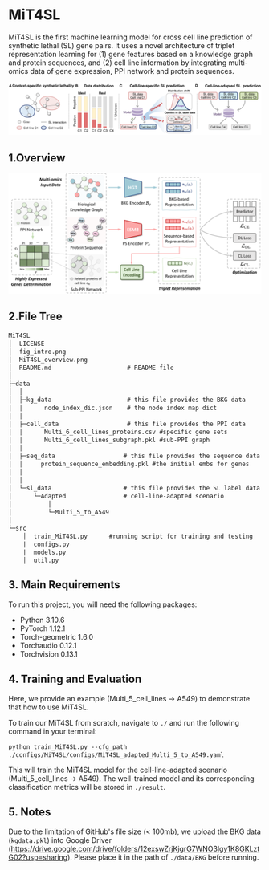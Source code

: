 # MiT4SL

MiT4SL is the first machine learning model for cross cell line prediction of synthetic lethal (SL) gene pairs. It uses a novel architecture of triplet representation learning for (1) gene features based on a knowledge graph and protein sequences, and (2) cell line information by integrating multi-omics data of gene expression, PPI network and protein sequences.



![Intro](fig_intro.png)

## 1.Overview

![MiT4SL](MiT4SL_overview.png)

## 2.File Tree

```
MiT4SL
│  LICENSE                
│  fig_intro.png
|  MiT4SL_overview.png
│  README.md                     # README file
│  
├─data                      
│  │  
│  ├─kg_data                     # this file provides the BKG data 
│  │      node_index_dic.json    # the node index map dict
│  │  
│  ├─cell_data                   # this file provides the PPI data 
│  │      Multi_6_cell_lines_proteins.csv #specific gene sets 
│  │      Multi_6_cell_lines_subgraph.pkl #sub-PPI graph 
│  │  
│  ├─seq_data                   # this file provides the sequence data 
│  │     protein_sequence_embedding.pkl #the initial embs for genes
│  │     
│  │  
│  └─sl_data                    # this file provides the SL label data 
│      └─Adapted                # cell-line-adapted scenario
│          │  
│          └─Multi_5_to_A549
│    
└─src              
    │  train_MiT4SL.py      #running script for training and testing 
    |  configs.py
    |  models.py 
    │  util.py
```
## 3. Main Requirements

To run this project, you will need the following packages:

- Python 3.10.6
- PyTorch  1.12.1
- Torch-geometric 1.6.0
- Torchaudio 0.12.1
- Torchvision 0.13.1

## 4. Training and Evaluation
Here, we provide an example (Multi_5_cell_lines -> A549) to demonstrate that how to use MiT4SL. 

To train our MiT4SL from scratch, navigate to `./` and run the following command in your terminal:

```shell
python train_MiT4SL.py --cfg_path ./configs/MiT4SL/configs/MiT4SL_adapted_Multi_5_to_A549.yaml
```

This will train the MiT4SL model for the cell-line-adapted scenario (Multi_5_cell_lines -> A549). The well-trained model and its corresponding classification metrics will be stored in `./result`.

## 5. Notes
Due to the limitation of GitHub's file size (< 100mb), we upload the BKG data (`kgdata.pkl`) into Google Driver (https://drive.google.com/drive/folders/12exswZrjKjgrG7WNO3lgy1K8GKLztG02?usp=sharing). Please place it in the path of `./data/BKG` before running.

